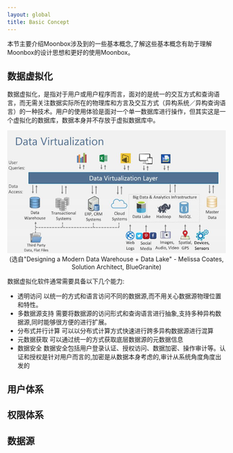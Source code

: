 ```yaml
---
layout: global
title: Basic Concept
---
```


本节主要介绍Moonbox涉及到的一些基本概念,了解这些基本概念有助于理解Moonbox的设计思想和更好的使用Moonbox。

## 数据虚拟化

数据虚拟化，是指对于用户或用户程序而言，面对的是统一的交互方式和查询语言，而无需关注数据实际所在的物理库和方言及交互方式（异构系统／异构查询语言）的一种技术。用户的使用体验是面对一个单一数据库进行操作，但其实这是一个虚拟化的数据库，数据本身并不存放于虚拟数据库中。

<p style="text-align: center;">
  <img src="img/data-virtualization.jpg" title="Data Virtualization" alt="Data Virtualization" />
  (选自"Designing a Modern Data Warehouse + Data Lake" - Melissa Coates, Solution Architect, BlueGranite)
</p>

数据虚拟化软件通常需要具备以下几个能力:
- 透明访问
    以统一的方式和语言访问不同的数据源,而不用关心数据源物理位置和特性。
- 多数据源支持
    需要将数据源的访问形式和查询语言进行抽象,支持多种异构数据源,同时能够很方便的进行扩展。
- 分布式并行计算
    可以以分布式计算方式快速进行跨多异构数据源进行混算
- 元数据获取
    可以通过统一的方式获取底层数据源的元数据信息
- 数据安全
    数据安全包括用户登录认证、授权访问、数据加密、操作审计等。认证和授权是针对用户而言的,加密是从数据本身考虑的,审计从系统角度角度出发的

## 用户体系

## 权限体系

## 数据源